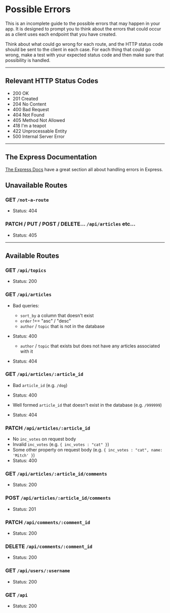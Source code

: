 # Possible Errors

This is an incomplete guide to the possible errors that may happen in your app. It is designed to prompt you to think about the errors that could occur as a client uses each endpoint that you have created.

Think about what could go wrong for each route, and the HTTP status code should be sent to the client in each case.
For each thing that could go wrong, make a test with your expected status code and then make sure that possibility is handled.

---

## Relevant HTTP Status Codes

- 200 OK
- 201 Created
- 204 No Content
- 400 Bad Request
- 404 Not Found
- 405 Method Not Allowed
- 418 I'm a teapot
- 422 Unprocessable Entity
- 500 Internal Server Error

---

## The Express Documentation

[The Express Docs](https://expressjs.com/en/guide/error-handling.html) have a great section all about handling errors in Express.

## Unavailable Routes

### GET `/not-a-route`

- Status: 404

### PATCH / PUT / POST / DELETE... `/api/articles` etc...

- Status: 405

---

## Available Routes

### GET `/api/topics`

- Status: 200

### GET `/api/articles`

- Bad queries:
  - `sort_by` a column that doesn't exist
  - `order` !== "asc" / "desc"
  - `author` / `topic` that is not in the database

- Status: 400

  - `author` / `topic` that exists but does not have any articles associated with it

- Status: 404

### GET `/api/articles/:article_id`

- Bad `article_id` (e.g. `/dog`)

- Status: 400

- Well formed `article_id` that doesn't exist in the database (e.g. `/999999`)

- Status: 404

### PATCH `/api/articles/:article_id`

- No `inc_votes` on request body
- Invalid `inc_votes` (e.g. `{ inc_votes : "cat" }`)
- Some other property on request body (e.g. `{ inc_votes : "cat", name: 'Mitch' }`)
 - Status: 400

### GET `/api/articles/:article_id/comments`

- Status: 200

### POST `/api/articles/:article_id/comments`

- Status: 201

### PATCH `/api/comments/:comment_id`

- Status: 200

### DELETE `/api/comments/:comment_id`

- Status: 200

### GET `/api/users/:username`

- Status: 200

### GET `/api`

- Status: 200
